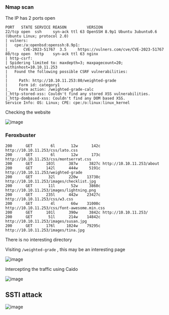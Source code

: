 ### Nmap scan

The IP has 2 ports open

```
PORT   STATE SERVICE REASON         VERSION
22/tcp open  ssh     syn-ack ttl 63 OpenSSH 8.9p1 Ubuntu 3ubuntu0.6 (Ubuntu Linux; protocol 2.0)
| vulners: 
|   cpe:/a:openbsd:openssh:8.9p1: 
|_      CVE-2023-51767  3.5     https://vulners.com/cve/CVE-2023-51767
80/tcp open  http    syn-ack ttl 63 nginx
| http-csrf: 
| Spidering limited to: maxdepth=3; maxpagecount=20; withinhost=10.10.11.253
|   Found the following possible CSRF vulnerabilities: 
|     
|     Path: http://10.10.11.253:80/weighted-grade
|     Form id: category1
|_    Form action: /weighted-grade-calc
|_http-stored-xss: Couldn't find any stored XSS vulnerabilities.
|_http-dombased-xss: Couldn't find any DOM based XSS.
Service Info: OS: Linux; CPE: cpe:/o:linux:linux_kernel
```

Checking the website

![image](https://github.com/L43371/Write-up/assets/129752764/04f950db-94c9-4e9e-8928-cb2d5e412ab0)

### Feroxbuster

```
200      GET        6l       12w      142c http://10.10.11.253/css/lato.css
200      GET        6l       12w      173c http://10.10.11.253/css/montserrat.css
200      GET      103l      387w     3827c http://10.10.11.253/about
200      GET      142l      444w     5191c http://10.10.11.253/weighted-grade
200      GET       32l      220w    13738c http://10.10.11.253/images/checklist.jpg
200      GET       11l       52w     3860c http://10.10.11.253/images/lightning.png
200      GET      235l      442w    23427c http://10.10.11.253/css/w3.css
200      GET        4l       66w    31000c http://10.10.11.253/css/font-awesome.min.css
200      GET      101l      390w     3842c http://10.10.11.253/
200      GET       51l      214w    14842c http://10.10.11.253/images/susan.jpg
200      GET      176l     1024w    79295c http://10.10.11.253/images/tina.jpg
```

There is no interesting directory

Visiting `/weighted-grade` , this may be an interesting page

![image](https://github.com/L43371/Write-up/assets/129752764/6115194d-2acf-46e6-9f63-5e633c54a133)

Intercepting the traffic using Caido

![image](https://github.com/L43371/Write-up/assets/129752764/f38d12c6-26cc-428d-861c-5794394b57e4)

## SSTI attack

![image](https://github.com/L43371/Write-up/assets/129752764/e7f37447-34e7-4597-8872-7feb8a0a6868)

